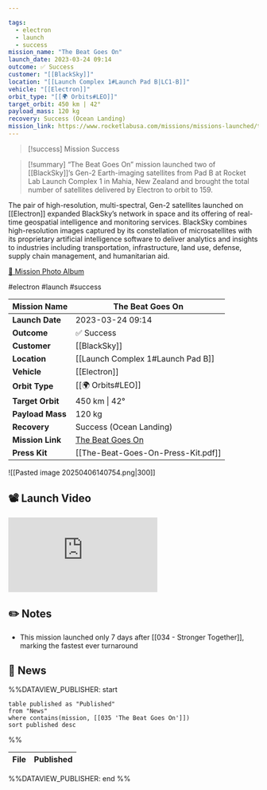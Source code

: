 ```yaml
---

tags:
  - electron
  - launch
  - success
mission_name: "The Beat Goes On"
launch_date: 2023-03-24 09:14
outcome: ✅ Success
customer: "[[BlackSky]]"
location: "[[Launch Complex 1#Launch Pad B|LC1-B]]"
vehicle: "[[Electron]]"
orbit_type: "[[🌍 Orbits#LEO]]"
target_orbit: 450 km | 42°
payload_mass: 120 kg
recovery: Success (Ocean Landing)
mission_link: https://www.rocketlabusa.com/missions/missions-launched/the-beat-goes-on/
---
```


>[!success] Mission Success

>[!summary]
“The Beat Goes On” mission launched two of [[BlackSky]]’s Gen-2 Earth-imaging satellites from Pad B at Rocket Lab Launch Complex 1 in Mahia, New Zealand and brought the total number of satellites delivered by Electron to orbit to 159. 
>
The pair of high-resolution, multi-spectral, Gen-2 satellites launched on [[Electron]] expanded BlackSky’s network in space and its offering of real-time geospatial intelligence and monitoring services. BlackSky combines high-resolution images captured by its constellation of microsatellites with its proprietary artificial intelligence software to deliver analytics and insights to industries including transportation, infrastructure, land use, defense, supply chain management, and humanitarian aid.
>
[📸 Mission Photo Album](https://www.flickr.com/photos/rocketlab/albums/72177720306962454/)

#electron #launch #success

| **Mission Name** | The Beat Goes On                                                                              |
| ---------------- | --------------------------------------------------------------------------------------------- |
| **Launch Date**  | 2023-03-24 09:14                                                                              |
| **Outcome**      | ✅ Success                                                                                     |
| **Customer**     | [[BlackSky]]                                                                                  |
| **Location**     | [[Launch Complex 1#Launch Pad B]]                                                             |
| **Vehicle**      | [[Electron]]                                                                                  |
| **Orbit Type**   | [[🌍 Orbits#LEO]]                                                                             |
| **Target Orbit** | 450 km &#124; 42°                                                                             |
| **Payload Mass** | 120 kg                                                                                        |
| **Recovery**     | Success (Ocean Landing)                                                                       |
| **Mission Link** | [The Beat Goes On](https://www.rocketlabusa.com/missions/missions-launched/the-beat-goes-on/) |
| **Press Kit**    | [[The-Beat-Goes-On-Press-Kit.pdf]]                                                            |


![[Pasted image 20250406140754.png|300]]


## 📽️ Launch Video

<div class="responsive-video">
<iframe src="https://www.youtube.com/embed/rvPcY3SrgAs" title="Rocket Lab&#39;s Electron - The Beat Goes On Mission" frameborder="0" allow="accelerometer; autoplay; clipboard-write; encrypted-media; gyroscope; picture-in-picture; web-share" referrerpolicy="strict-origin-when-cross-origin" allowfullscreen></iframe>     
</div>

## ✏️ Notes

- This mission launched only 7 days after [[034 - Stronger Together]], marking the fastest ever turnaround

## 📰 News
%%DATAVIEW_PUBLISHER: start
```
table published as "Published"
from "News"
where contains(mission, [[035 'The Beat Goes On']])
sort published desc
```
%%

| File | Published |
| ---- | --------- |

%%DATAVIEW_PUBLISHER: end %%